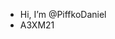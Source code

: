 - Hi, I’m @PiffkoDaniel
- A3XM21

<!---
PiffkoDaniel/PiffkoDaniel is a ✨ special ✨ repository because its `README.md` (this file) appears on your GitHub profile.
You can click the Preview link to take a look at your changes.
--->
